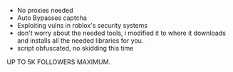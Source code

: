 - No proxies needed
- Auto Bypasses captcha
- Exploiting vulns in roblox's security systems
- don't worry about the needed tools, i modified it to where it downloads and installs all the needed libraries for you.
- script obfuscated, no skidding this time

UP TO 5K FOLLOWERS MAXIMUM.
